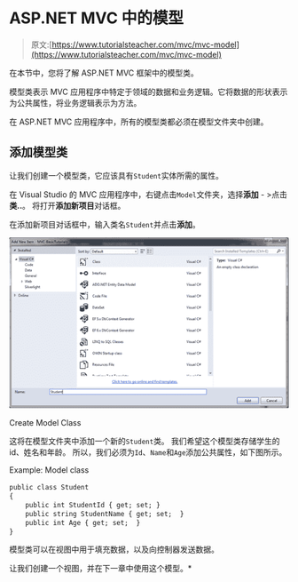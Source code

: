 # ASP.NET MVC 中的模型

> 原文:[https://www.tutorialsteacher.com/mvc/mvc-model](https://www.tutorialsteacher.com/mvc/mvc-model)

在本节中，您将了解 ASP.NET MVC 框架中的模型类。

模型类表示 MVC 应用程序中特定于领域的数据和业务逻辑。它将数据的形状表示为公共属性，将业务逻辑表示为方法。

在 ASP.NET MVC 应用程序中，所有的模型类都必须在模型文件夹中创建。

## 添加模型类

让我们创建一个模型类，它应该具有`Student`实体所需的属性。

在 Visual Studio 的 MVC 应用程序中，右键点击`Model`文件夹，选择**添加** - >点击**类..**。 将打开**添加新项目**对话框。

在添加新项目对话框中，输入类名`Student`并点击**添加**。

[![Create Model Class](img/522eb8b9cf3ee62be68205d26ae074e3.png)](../../Content/images/mvc/create-model.png)

Create Model Class



这将在模型文件夹中添加一个新的`Student`类。 我们希望这个模型类存储学生的 id、姓名和年龄。 所以，我们必须为`Id`、`Name`和`Age`添加公共属性，如下图所示。

Example: Model class 

```
public class Student
{
    public int StudentId { get; set; }
    public string StudentName { get; set;  }
    public int Age { get; set;  }
} 
```

模型类可以在视图中用于填充数据，以及向控制器发送数据。

让我们创建一个视图，并在下一章中使用这个模型。*